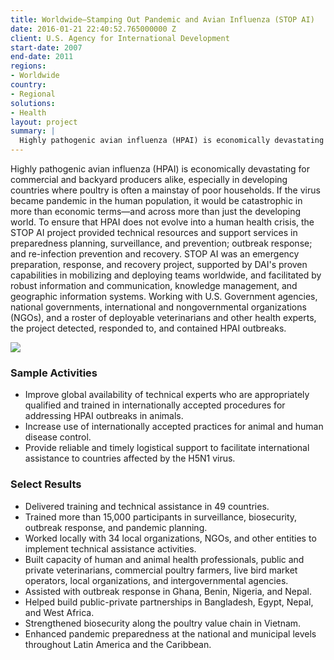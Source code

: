 ```yaml
---
title: Worldwide—Stamping Out Pandemic and Avian Influenza (STOP AI)
date: 2016-01-21 22:40:52.765000000 Z
client: U.S. Agency for International Development
start-date: 2007
end-date: 2011
regions:
- Worldwide
country:
- Regional
solutions:
- Health
layout: project
summary: |
  Highly pathogenic avian influenza (HPAI) is economically devastating for commercial and backyard producers alike, especially in developing countries where poultry is often a mainstay of poor households.
---
```

Highly pathogenic avian influenza (HPAI) is economically devastating for commercial and backyard producers alike, especially in developing countries where poultry is often a mainstay of poor households. If the virus became pandemic in the human population, it would be catastrophic in more than economic terms—and across more than just the developing world. To ensure that HPAI does not evolve into a human health crisis, the STOP AI project provided technical resources and support services in preparedness planning, surveillance, and prevention; outbreak response; and re-infection prevention and recovery. STOP AI was an emergency preparation, response, and recovery project, supported by DAI's proven capabilities in mobilizing and deploying teams worldwide, and facilitated by robust information and communication, knowledge management, and geographic information systems. Working with U.S. Government agencies, national governments, international and nongovernmental organizations (NGOs), and a roster of deployable veterinarians and other health experts, the project detected, responded to, and contained HPAI outbreaks.

![][1]

###  Sample Activities

* Improve global availability of technical experts who are appropriately qualified and trained in internationally accepted procedures for addressing HPAI outbreaks in animals.
* Increase use of internationally accepted practices for animal and human disease control.
* Provide reliable and timely logistical support to facilitate international assistance to countries affected by the H5N1 virus.

###  Select Results

* Delivered training and technical assistance in 49 countries.
* Trained more than 15,000 participants in surveillance, biosecurity, outbreak response, and pandemic planning.
* Worked locally with 34 local organizations, NGOs, and other entities to implement technical assistance activities.
* Built capacity of human and animal health professionals, public and private veterinarians, commercial poultry farmers, live bird market operators, local organizations, and intergovernmental agencies.
* Assisted with outbreak response in Ghana, Benin, Nigeria, and Nepal.
* Helped build public-private partnerships in Bangladesh, Egypt, Nepal, and West Africa.
* Strengthened biosecurity along the poultry value chain in Vietnam.
* Enhanced pandemic preparedness at the national and municipal levels throughout Latin America and the Caribbean.

[1]: /assets/images/projects/STOPAI.jpg
